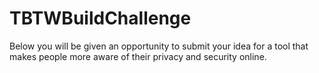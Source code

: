 # TBTWBuildChallenge
Below you will be given an opportunity to submit your idea for a tool that makes people more aware of their privacy and security online. 
